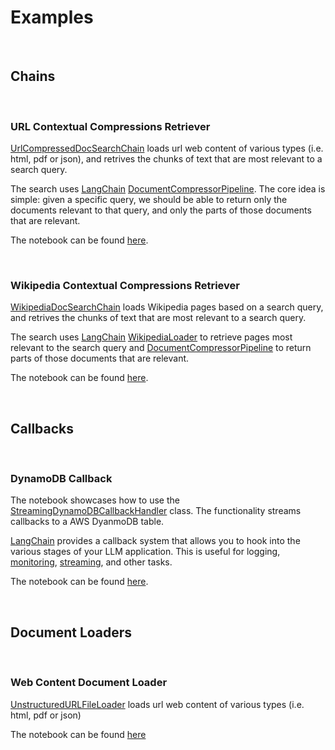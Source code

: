 # Examples
<br>

## Chains

<br>

### URL Contextual Compressions Retriever

[UrlCompressedDocSearchChain](../../slangchain/chains/url_compressed_doc_search/base.py) loads url web content of various types (i.e. html, pdf or json), and retrives the chunks of text that are most relevant to a search query.

The search uses [LangChain](https://github.com/hwchase17/langchain) [DocumentCompressorPipeline](https://github.com/hwchase17/langchain/blob/master/docs/modules/indexes/retrievers/examples/contextual-compression.ipynb). The core idea is simple: given a specific query, we should be able to return only the documents relevant to that query, and only the parts of those documents that are relevant.

The notebook can be found [here](./chains/examples/url_compressed_doc_search.ipynb).

<br>

### Wikipedia Contextual Compressions Retriever

[WikipediaDocSearchChain](../../slangchain/chains/wikipedia_doc_search/base.py) loads Wikipedia pages based on a search query, and retrives the chunks of text that are most relevant to a search query.

The search uses [LangChain](https://github.com/hwchase17/langchain) [WikipediaLoader](https://github.com/hwchase17/langchain/blob/master/docs/modules/indexes/document_loaders/examples/wikipedia.ipynb) to retrieve pages most relevant to the search query and [DocumentCompressorPipeline](https://github.com/hwchase17/langchain/blob/master/docs/modules/indexes/retrievers/examples/contextual-compression.ipynb) to return parts of those documents that are relevant.

The notebook can be found [here](./chains/examples/wikipedia_doc_search.ipynb).

<br>

## Callbacks

<br>

### DynamoDB Callback

The notebook showcases how to use the [StreamingDynamoDBCallbackHandler](../../slangchain/callbacks/streaming_aws_ddb.py) class. The functionality streams callbacks to a AWS DyanmoDB table.

[LangChain](https://github.com/hwchase17/langchain) provides a callback system that allows you to hook into the various stages of your LLM application. This is useful for logging, [monitoring](https://python.langchain.com/en/latest/tracing.html), [streaming](https://python.langchain.com/en/latest/modules/models/llms/examples/streaming_llm.html), and other tasks.

The notebook can be found [here](./callbacks/examples/streaming_aws_ddb.ipynb).

<br>

## Document Loaders

<br>

### Web Content Document Loader

[UnstructuredURLFileLoader](../../document_loaders/url_file.py) loads url web content of various types (i.e. html, pdf or json)

The notebook can be found [here](./document_loaders/examples/url_file.ipynb)
